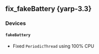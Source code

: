 fix_fakeBattery {yarp-3.3}
---------------

### Devices

#### `fakeBattery`

* Fixed `PeriodicThread` using 100% CPU
